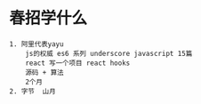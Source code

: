 # 春招学什么

    1. 阿里代表yayu
        js的权威 es6 系列 underscore javascript 15篇
        react 写一个项目 react hooks
        源码 + 算法
        2个月
    2. 字节  山月